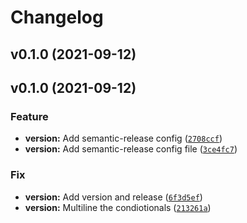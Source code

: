 # Changelog

<!--next-version-placeholder-->

## v0.1.0 (2021-09-12)


## v0.1.0 (2021-09-12)
### Feature
* **version:** Add semantic-release config ([`2708ccf`](https://github.com/imAsparky/spinx-test/commit/2708ccf4f0642051c303ec14a900e1c83b483adb))
* **version:** Add semantic-release config file ([`3ce4fc7`](https://github.com/imAsparky/spinx-test/commit/3ce4fc714f5795e5ca356c4905b6a7cc391093b4))

### Fix
* **version:** Add version and release ([`6f3d5ef`](https://github.com/imAsparky/spinx-test/commit/6f3d5efef1b1b8ebd2e45179aa300d19ca5444c6))
* **version:** Multiline the condiotionals ([`213261a`](https://github.com/imAsparky/spinx-test/commit/213261a3a812a592725789f50979617e067a5e8a))
